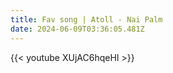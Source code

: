 ```yaml
---
title: Fav song | Atoll - Nai Palm
date: 2024-06-09T03:36:05.481Z
---
```

{{< youtube XUjAC6hqeHI >}}